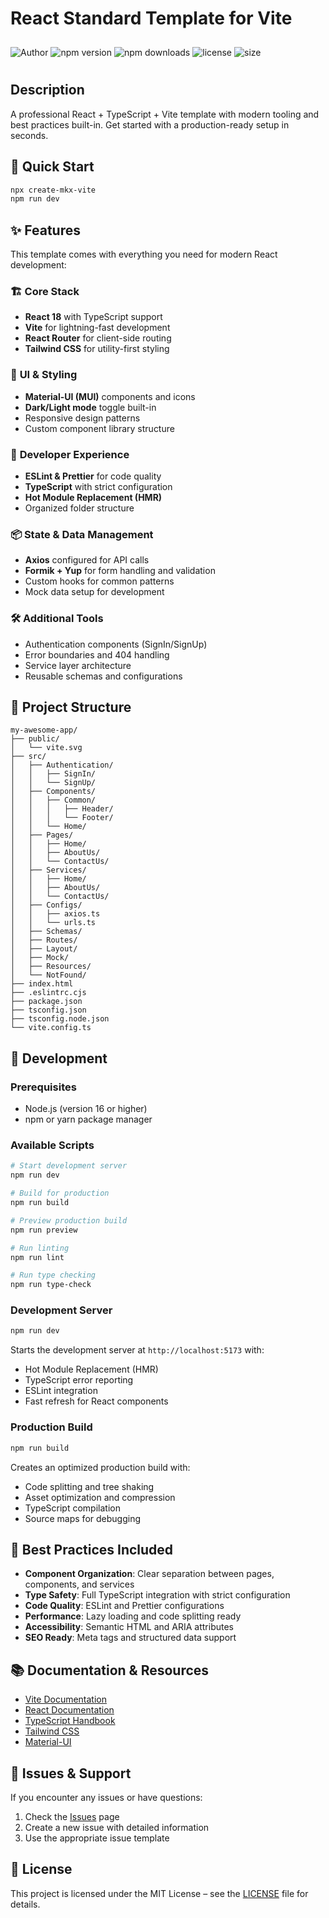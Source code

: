 # React Standard Template for Vite

<div style="display: flex; flex-direction: row; align-items: center; gap: 4px; padding:10px 0px; flex-wrap: wrap;" >
  <img src="https://img.shields.io/badge/Author-Mani%20Kant%20Sharma-blue" alt="Author" />
  <img src="https://img.shields.io/npm/v/create-mkx-vite?color=1C939D" alt="npm version" />
  <img src="https://img.shields.io/npm/dt/create-mkx-vite" alt="npm downloads" />
  <img src="https://img.shields.io/npm/l/create-mkx-vite" alt="license" />
  <img src="https://img.shields.io/npm/unpacked-size/create-mkx-vite" alt="size" />
</div>

## Description

A professional React + TypeScript + Vite template with modern tooling and best practices built-in. Get started with a production-ready setup in seconds.

## 🚀 Quick Start

```bash
npx create-mkx-vite
npm run dev
```

## ✨ Features

This template comes with everything you need for modern React development:

### 🏗️ **Core Stack**

- **React 18** with TypeScript support
- **Vite** for lightning-fast development
- **React Router** for client-side routing
- **Tailwind CSS** for utility-first styling

### 🎨 **UI & Styling**

- **Material-UI (MUI)** components and icons
- **Dark/Light mode** toggle built-in
- Responsive design patterns
- Custom component library structure

### 🔧 **Developer Experience**

- **ESLint & Prettier** for code quality
- **TypeScript** with strict configuration
- **Hot Module Replacement (HMR)**
- Organized folder structure

### 📦 **State & Data Management**

- **Axios** configured for API calls
- **Formik + Yup** for form handling and validation
- Custom hooks for common patterns
- Mock data setup for development

### 🛠️ **Additional Tools**

- Authentication components (SignIn/SignUp)
- Error boundaries and 404 handling
- Service layer architecture
- Reusable schemas and configurations

## 📁 Project Structure

```
my-awesome-app/
├── public/
│   └── vite.svg
├── src/
│   ├── Authentication/
│   │   ├── SignIn/
│   │   └── SignUp/
│   ├── Components/
│   │   ├── Common/
│   │   │   ├── Header/
│   │   │   └── Footer/
│   │   └── Home/
│   ├── Pages/
│   │   ├── Home/
│   │   ├── AboutUs/
│   │   └── ContactUs/
│   ├── Services/
│   │   ├── Home/
│   │   ├── AboutUs/
│   │   └── ContactUs/
│   ├── Configs/
│   │   ├── axios.ts
│   │   └── urls.ts
│   ├── Schemas/
│   ├── Routes/
│   ├── Layout/
│   ├── Mock/
│   ├── Resources/
│   └── NotFound/
├── index.html
├── .eslintrc.cjs
├── package.json
├── tsconfig.json
├── tsconfig.node.json
└── vite.config.ts
```

## 🔨 Development

### Prerequisites

- Node.js (version 16 or higher)
- npm or yarn package manager

### Available Scripts

```bash
# Start development server
npm run dev

# Build for production
npm run build

# Preview production build
npm run preview

# Run linting
npm run lint

# Run type checking
npm run type-check
```

### Development Server

```bash
npm run dev
```

Starts the development server at `http://localhost:5173` with:

- Hot Module Replacement (HMR)
- TypeScript error reporting
- ESLint integration
- Fast refresh for React components

### Production Build

```bash
npm run build
```

Creates an optimized production build with:

- Code splitting and tree shaking
- Asset optimization and compression
- TypeScript compilation
- Source maps for debugging

## 🎯 Best Practices Included

- **Component Organization**: Clear separation between pages, components, and services
- **Type Safety**: Full TypeScript integration with strict configuration
- **Code Quality**: ESLint and Prettier configurations
- **Performance**: Lazy loading and code splitting ready
- **Accessibility**: Semantic HTML and ARIA attributes
- **SEO Ready**: Meta tags and structured data support

## 📚 Documentation & Resources

- [Vite Documentation](https://vitejs.dev/)
- [React Documentation](https://react.dev/)
- [TypeScript Handbook](https://www.typescriptlang.org/docs/)
- [Tailwind CSS](https://tailwindcss.com/docs)
- [Material-UI](https://mui.com/)

## 🐛 Issues & Support

If you encounter any issues or have questions:

1. Check the [Issues](https://github.com/manikants98/create-mkx-vite/issues) page
2. Create a new issue with detailed information
3. Use the appropriate issue template

## 📄 License

This project is licensed under the MIT License – see the <a href="https://github.com/ManiKantSharma/create-mkx-vite/blob/master/LICENSE" target="_blank" rel="noopener noreferrer">LICENSE</a> file for details.
